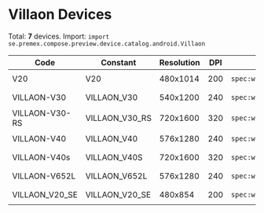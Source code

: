 # Villaon Devices

Total: **7** devices. Import: `import se.premex.compose.preview.device.catalog.android.Villaon`

| Code | Constant | Resolution | DPI | Compose Spec | Preview Usage |
|------|----------|------------|-----|-------------|---------------|
| V20 | V20 | 480x1014 | 200 | `spec:width=480px,height=1014px,dpi=200` | `@Preview(device = Villaon.V20)` |
| VILLAON-V30 | VILLAON_V30 | 540x1200 | 240 | `spec:width=540px,height=1200px,dpi=240` | `@Preview(device = Villaon.VILLAON_V30)` |
| VILLAON-V30-RS | VILLAON_V30_RS | 720x1600 | 320 | `spec:width=720px,height=1600px,dpi=320` | `@Preview(device = Villaon.VILLAON_V30_RS)` |
| VILLAON-V40 | VILLAON_V40 | 576x1280 | 240 | `spec:width=576px,height=1280px,dpi=240` | `@Preview(device = Villaon.VILLAON_V40)` |
| VILLAON-V40s | VILLAON_V40S | 720x1600 | 320 | `spec:width=720px,height=1600px,dpi=320` | `@Preview(device = Villaon.VILLAON_V40S)` |
| VILLAON-V652L | VILLAON_V652L | 576x1280 | 240 | `spec:width=576px,height=1280px,dpi=240` | `@Preview(device = Villaon.VILLAON_V652L)` |
| VILLAON_V20_SE | VILLAON_V20_SE | 480x854 | 200 | `spec:width=480px,height=854px,dpi=200` | `@Preview(device = Villaon.VILLAON_V20_SE)` |

<!-- Generated automatically. Do not edit manually. -->
